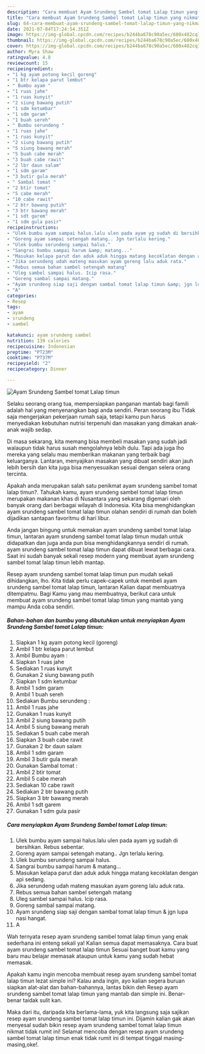 ```yaml
---
description: "Cara membuat Ayam Srundeng Sambel tomat Lalap timun yang nikmat dan Mudah Dibuat"
title: "Cara membuat Ayam Srundeng Sambel tomat Lalap timun yang nikmat dan Mudah Dibuat"
slug: 64-cara-membuat-ayam-srundeng-sambel-tomat-lalap-timun-yang-nikmat-dan-mudah-dibuat
date: 2021-07-04T17:24:54.351Z
image: https://img-global.cpcdn.com/recipes/b244ba678c90a5ec/680x482cq70/ayam-srundeng-sambel-tomat-lalap-timun-foto-resep-utama.jpg
thumbnail: https://img-global.cpcdn.com/recipes/b244ba678c90a5ec/680x482cq70/ayam-srundeng-sambel-tomat-lalap-timun-foto-resep-utama.jpg
cover: https://img-global.cpcdn.com/recipes/b244ba678c90a5ec/680x482cq70/ayam-srundeng-sambel-tomat-lalap-timun-foto-resep-utama.jpg
author: Myra Shaw
ratingvalue: 4.8
reviewcount: 15
recipeingredient:
- "1 kg ayam potong kecil goreng"
- "1 btr kelapa parut lembut"
- " Bumbu ayam "
- "1 ruas jahe"
- "1 ruas kunyit"
- "2 siung bawang putih"
- "1 sdm ketumbar"
- "1 sdm garam"
- "1 buah sereh"
- " Bumbu serundeng "
- "1 ruas jahe"
- "1 ruas kunyit"
- "2 siung bawang putih"
- "5 siung bawang merah"
- "5 buah cabe merah"
- "3 buah cabe rawit"
- "2 lbr daun salam"
- "1 sdm garam"
- "3 butir gula merah"
- " Sambal tomat "
- "2 btir tomat"
- "5 cabe merah"
- "10 cabe rawit"
- "2 btr bawang putih"
- "3 btr bawang merah"
- "1 sdt garem"
- "1 sdm gula pasir"
recipeinstructions:
- "Ulek bumbu ayam sampai halus.lalu ulen pada ayam yg sudah di bersihkan. Rebus sebentar."
- "Goreng ayam sampai setengah matang.. Jgn terlalu kering."
- "Ulek bumbu serundeng sampai halus."
- "Sangrai bumbu sampai harum &amp; matang..."
- "Masukan kelapa parut dan aduk aduk hingga matang kecoklatan dengan api sedang."
- "Jika serundeng udah mateng masukan ayam goreng lalu aduk rata."
- "Rebus semua bahan sambel setengah matang"
- "Uleg sambel sampai halus. Icip rasa."
- "Goreng sambal sampai matang."
- "Ayam srundeng siap saji dengan sambal tomat lalap timun &amp; jgn lupa nasi hangat."
- "A"
categories:
- Resep
tags:
- ayam
- srundeng
- sambel

katakunci: ayam srundeng sambel 
nutrition: 139 calories
recipecuisine: Indonesian
preptime: "PT23M"
cooktime: "PT37M"
recipeyield: "2"
recipecategory: Dinner

---
```



![Ayam Srundeng Sambel tomat Lalap timun](https://img-global.cpcdn.com/recipes/b244ba678c90a5ec/680x482cq70/ayam-srundeng-sambel-tomat-lalap-timun-foto-resep-utama.jpg)

Selaku seorang orang tua, mempersiapkan panganan mantab bagi famili adalah hal yang menyenangkan bagi anda sendiri. Peran seorang ibu Tidak saja mengerjakan pekerjaan rumah saja, tetapi kamu pun harus menyediakan kebutuhan nutrisi terpenuhi dan masakan yang dimakan anak-anak wajib sedap.

Di masa  sekarang, kita memang bisa membeli masakan yang sudah jadi walaupun tidak harus susah mengolahnya lebih dulu. Tapi ada juga lho mereka yang selalu mau memberikan makanan yang terbaik bagi keluarganya. Lantaran, menyajikan masakan yang dibuat sendiri akan jauh lebih bersih dan kita juga bisa menyesuaikan sesuai dengan selera orang tercinta. 



Apakah anda merupakan salah satu penikmat ayam srundeng sambel tomat lalap timun?. Tahukah kamu, ayam srundeng sambel tomat lalap timun merupakan makanan khas di Nusantara yang sekarang digemari oleh banyak orang dari berbagai wilayah di Indonesia. Kita bisa menghidangkan ayam srundeng sambel tomat lalap timun olahan sendiri di rumah dan boleh dijadikan santapan favoritmu di hari libur.

Anda jangan bingung untuk memakan ayam srundeng sambel tomat lalap timun, lantaran ayam srundeng sambel tomat lalap timun mudah untuk didapatkan dan juga anda pun bisa menghidangkannya sendiri di rumah. ayam srundeng sambel tomat lalap timun dapat dibuat lewat berbagai cara. Saat ini sudah banyak sekali resep modern yang membuat ayam srundeng sambel tomat lalap timun lebih mantap.

Resep ayam srundeng sambel tomat lalap timun pun mudah sekali dihidangkan, lho. Kita tidak perlu capek-capek untuk membeli ayam srundeng sambel tomat lalap timun, lantaran Kalian dapat membuatnya ditempatmu. Bagi Kamu yang mau membuatnya, berikut cara untuk membuat ayam srundeng sambel tomat lalap timun yang mantab yang mampu Anda coba sendiri.

<!--inarticleads1-->

##### Bahan-bahan dan bumbu yang dibutuhkan untuk menyiapkan Ayam Srundeng Sambel tomat Lalap timun:

1. Siapkan 1 kg ayam potong kecil (goreng)
1. Ambil 1 btr kelapa parut lembut
1. Ambil  Bumbu ayam :
1. Siapkan 1 ruas jahe
1. Sediakan 1 ruas kunyit
1. Gunakan 2 siung bawang putih
1. Siapkan 1 sdm ketumbar
1. Ambil 1 sdm garam
1. Ambil 1 buah sereh
1. Sediakan  Bumbu serundeng :
1. Ambil 1 ruas jahe
1. Gunakan 1 ruas kunyit
1. Ambil 2 siung bawang putih
1. Ambil 5 siung bawang merah
1. Sediakan 5 buah cabe merah
1. Siapkan 3 buah cabe rawit
1. Gunakan 2 lbr daun salam
1. Ambil 1 sdm garam
1. Ambil 3 butir gula merah
1. Gunakan  Sambal tomat :
1. Ambil 2 btir tomat
1. Ambil 5 cabe merah
1. Sediakan 10 cabe rawit
1. Sediakan 2 btr bawang putih
1. Siapkan 3 btr bawang merah
1. Ambil 1 sdt garem
1. Gunakan 1 sdm gula pasir




<!--inarticleads2-->

##### Cara menyiapkan Ayam Srundeng Sambel tomat Lalap timun:

1. Ulek bumbu ayam sampai halus.lalu ulen pada ayam yg sudah di bersihkan. Rebus sebentar.
1. Goreng ayam sampai setengah matang.. Jgn terlalu kering.
1. Ulek bumbu serundeng sampai halus.
1. Sangrai bumbu sampai harum &amp; matang...
1. Masukan kelapa parut dan aduk aduk hingga matang kecoklatan dengan api sedang.
1. Jika serundeng udah mateng masukan ayam goreng lalu aduk rata.
1. Rebus semua bahan sambel setengah matang
1. Uleg sambel sampai halus. Icip rasa.
1. Goreng sambal sampai matang.
1. Ayam srundeng siap saji dengan sambal tomat lalap timun &amp; jgn lupa nasi hangat.
1. A




Wah ternyata resep ayam srundeng sambel tomat lalap timun yang enak sederhana ini enteng sekali ya! Kalian semua dapat memasaknya. Cara buat ayam srundeng sambel tomat lalap timun Sesuai banget buat kamu yang baru mau belajar memasak ataupun untuk kamu yang sudah hebat memasak.

Apakah kamu ingin mencoba membuat resep ayam srundeng sambel tomat lalap timun lezat simple ini? Kalau anda ingin, ayo kalian segera buruan siapkan alat-alat dan bahan-bahannya, lantas bikin deh Resep ayam srundeng sambel tomat lalap timun yang mantab dan simple ini. Benar-benar taidak sulit kan. 

Maka dari itu, daripada kita berlama-lama, yuk kita langsung saja sajikan resep ayam srundeng sambel tomat lalap timun ini. Dijamin kalian gak akan menyesal sudah bikin resep ayam srundeng sambel tomat lalap timun nikmat tidak rumit ini! Selamat mencoba dengan resep ayam srundeng sambel tomat lalap timun enak tidak rumit ini di tempat tinggal masing-masing,oke!.

